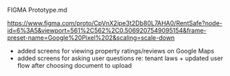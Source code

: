 FIGMA Prototype.md

https://www.figma.com/proto/CpVnX2ipe3t2Db80L7AHA0/RentSafe?node-id=6%3A5&viewport=561%2C562%2C0.5069207549095154&frame-preset-name=Google%20Pixel%202&scaling=scale-down

* added screens for viewing property ratings/reviews on Google Maps
* added screens for asking user questions re: tenant laws + updated user flow after choosing document to upload